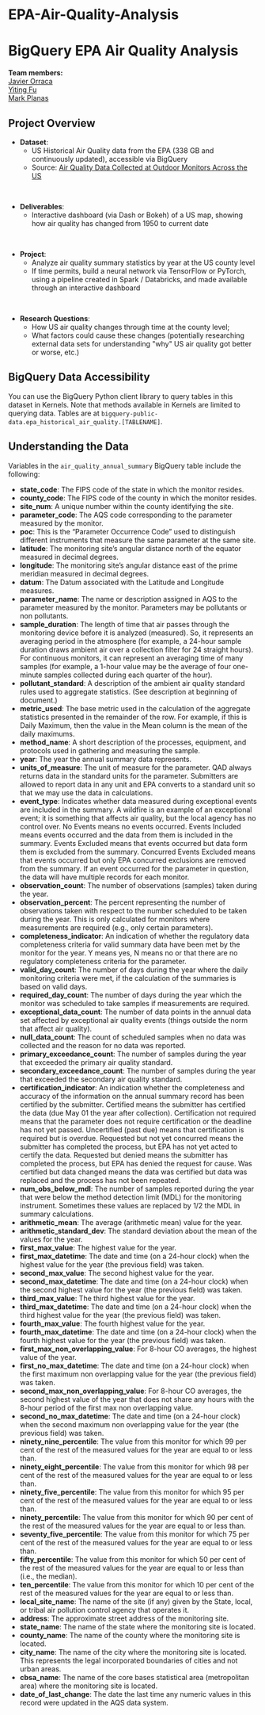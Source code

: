 # EPA-Air-Quality-Analysis
# BigQuery EPA Air Quality Analysis

**Team members:**
<br>[Javier Orraca](https://javorraca.github.io/Home/)
<br>[Yiting Fu](https://github.com/Yiting2018)
<br>[Mark Planas](https://github.com/markplanas)

## Project Overview

* **Dataset**:
  * US Historical Air Quality data from the EPA (338 GB and continuously updated), accessible via BigQuery
  * Source: [Air Quality Data Collected at Outdoor Monitors Across the US](https://www.kaggle.com/epa/epa-historical-air-quality)
<br>

* **Deliverables**:
  * Interactive dashboard (via Dash or Bokeh) of a US map, showing how air quality has changed from 1950 to current date
<br>

* **Project**:
  * Analyze air quality summary statistics by year at the US county level
  * If time permits, build a neural network via TensorFlow or PyTorch, using a pipeline created in Spark / Databricks, and made available through an interactive dashboard
<br>

* **Research Questions**:
  * How US air quality changes through time at the county level;
  * What factors could cause these changes (potentially researching external data sets for understanding "why" US air quality got better or worse, etc.)

## BigQuery Data Accessibility

You can use the BigQuery Python client library to query tables in this dataset in Kernels. Note that methods available in Kernels are limited to querying data. Tables are at `bigquery-public-data.epa_historical_air_quality.[TABLENAME]`.

## Understanding the Data

Variables in the `air_quality_annual_summary` BigQuery table include the following:

* **state_code**: The FIPS code of the state in which the monitor resides.
* **county_code**: The FIPS code of the county in which the monitor resides.
* **site_num**: A unique number within the county identifying the site.
* **parameter_code**: The AQS code corresponding to the parameter measured by the monitor.
* **poc**: This is the “Parameter Occurrence Code” used to distinguish different instruments that measure the same parameter at the same site.
* **latitude**: The monitoring site’s angular distance north of the equator measured in decimal degrees.
* **longitude**: The monitoring site’s angular distance east of the prime meridian measured in decimal degrees.
* **datum**: The Datum associated with the Latitude and Longitude measures.
* **parameter_name**: The name or description assigned in AQS to the parameter measured by the monitor. Parameters may be pollutants or non pollutants.
* **sample_duration**: The length of time that air passes through the monitoring device before it is analyzed (measured). So, it represents an averaging period in the atmosphere (for example, a 24-hour sample duration draws ambient air over a collection filter for 24 straight hours). For continuous monitors, it can represent an averaging time of many samples (for example, a 1-hour value may be the average of four one-minute samples collected during each quarter of the hour).
* **pollutant_standard**: A description of the ambient air quality standard rules used to aggregate statistics. (See description at beginning of document.)
* **metric_used**: The base metric used in the calculation of the aggregate statistics presented in the remainder of the row. For example, if this is Daily Maximum, then the value in the Mean column is the mean of the daily maximums.
* **method_name**: A short description of the processes, equipment, and protocols used in gathering and measuring the sample.
* **year**: The year the annual summary data represents.
* **units_of_measure**: The unit of measure for the parameter. QAD always returns data in the standard units for the parameter. Submitters are allowed to report data in any unit and EPA converts to a standard unit so that we may use the data in calculations.
* **event_type**: Indicates whether data measured during exceptional events are included in the summary. A wildfire is an example of an exceptional event; it is something that affects air quality, but the local agency has no control over. No Events means no events occurred. Events Included means events occurred and the data from them is included in the summary. Events Excluded means that events occurred but data form them is excluded from the summary. Concurred Events Excluded means that events occurred but only EPA concurred exclusions are removed from the summary. If an event occurred for the parameter in question, the data will have multiple records for each monitor.
* **observation_count**: The number of observations (samples) taken during the year.
* **observation_percent**: The percent representing the number of observations taken with respect to the number scheduled to be taken during the year. This is only calculated for monitors where measurements are required (e.g., only certain parameters).
* **completeness_indicator**: An indication of whether the regulatory data completeness criteria for valid summary data have been met by the monitor for the year. Y means yes, N means no or that there are no regulatory completeness criteria for the parameter.
* **valid_day_count**: The number of days during the year where the daily monitoring criteria were met, if the calculation of the summaries is based on valid days.
* **required_day_count**: The number of days during the year which the monitor was scheduled to take samples if measurements are required.
* **exceptional_data_count**: The number of data points in the annual data set affected by exceptional air quality events (things outside the norm that affect air quality).
* **null_data_count**: The count of scheduled samples when no data was collected and the reason for no data was reported.
* **primary_exceedance_count**: The number of samples during the year that exceeded the primary air quality standard.
* **secondary_exceedance_count**: The number of samples during the year that exceeded the secondary air quality standard.
* **certification_indicator**: An indication whether the completeness and accuracy of the information on the annual summary record has been certified by the submitter. Certified means the submitter has certified the data (due May 01 the year after collection). Certification not required means that the parameter does not require certification or the deadline has not yet passed. Uncertified (past due) means that certification is required but is overdue. Requested but not yet concurred means the submitter has completed the process, but EPA has not yet acted to certify the data. Requested but denied means the submitter has completed the process, but EPA has denied the request for cause. Was certified but data changed means the data was certified but data was replaced and the process has not been repeated.
* **num_obs_below_mdl**: The number of samples reported during the year that were below the method detection limit (MDL) for the monitoring instrument. Sometimes these values are replaced by 1/2 the MDL in summary calculations.
* **arithmetic_mean**: The average (arithmetic mean) value for the year.
* **arithmetic_standard_dev**: The standard deviation about the mean of the values for the year.
* **first_max_value**: The highest value for the year.
* **first_max_datetime**: The date and time (on a 24-hour clock) when the highest value for the year (the previous field) was taken.
* **second_max_value**: The second highest value for the year.
* **second_max_datetime**: The date and time (on a 24-hour clock) when the second highest value for the year (the previous field) was taken.
* **third_max_value**: The third highest value for the year.
* **third_max_datetime**: The date and time (on a 24-hour clock) when the third highest value for the year (the previous field) was taken.
* **fourth_max_value**: The fourth highest value for the year.
* **fourth_max_datetime**: The date and time (on a 24-hour clock) when the fourth highest value for the year (the previous field) was taken.
* **first_max_non_overlapping_value**: For 8-hour CO averages, the highest value of the year.
* **first_no_max_datetime**: The date and time (on a 24-hour clock) when the first maximum non overlapping value for the year (the previous field) was taken.
* **second_max_non_overlapping_value**: For 8-hour CO averages, the second highest value of the year that does not share any hours with the 8-hour period of the first max non overlapping value.
* **second_no_max_datetime**: The date and time (on a 24-hour clock) when the second maximum non overlapping value for the year (the previous field) was taken.
* **ninety_nine_percentile**: The value from this monitor for which 99 per cent of the rest of the measured values for the year are equal to or less than.
* **ninety_eight_percentile**: The value from this monitor for which 98 per cent of the rest of the measured values for the year are equal to or less than.
* **ninety_five_percentile**: The value from this monitor for which 95 per cent of the rest of the measured values for the year are equal to or less than.
* **ninety_percentile**: The value from this monitor for which 90 per cent of the rest of the measured values for the year are equal to or less than.
* **seventy_five_percentile**: The value from this monitor for which 75 per cent of the rest of the measured values for the year are equal to or less than.
* **fifty_percentile**: The value from this monitor for which 50 per cent of the rest of the measured values for the year are equal to or less than (i.e., the median).
* **ten_percentile**: The value from this monitor for which 10 per cent of the rest of the measured values for the year are equal to or less than.
* **local_site_name**: The name of the site (if any) given by the State, local, or tribal air pollution control agency that operates it.
* **address**: The approximate street address of the monitoring site.
* **state_name**: The name of the state where the monitoring site is located.
* **county_name**: The name of the county where the monitoring site is located.
* **city_name**: The name of the city where the monitoring site is located. This represents the legal incorporated boundaries of cities and not urban areas.
* **cbsa_name**: The name of the core bases statistical area (metropolitan area) where the monitoring site is located.
* **date_of_last_change**: The date the last time any numeric values in this record were updated in the AQS data system.
